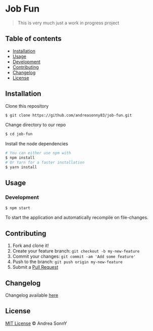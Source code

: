 # Job Fun

> This is very much just a work in progress project

## Table of contents

*   [Installation](#installation)
*   [Usage](#usage)
  *   [Development](#development)
*   [Contributing](#contributing)
*   [Changelog](#changelog)
*   [License](#license)

## Installation

Clone this repository

```sh
$ git clone https://github.com/andreasonny83/job-fun.git
```

Change directory to our repo

```sh
$ cd job-fun
```

Install the node dependencies

```bash
# You can either use npm with
$ npm install
# Or Yarn for a faster installation
$ yarn install
```

## Usage

### Development

```bash
$ npm start
```

To start the application and automatically recompile on file-changes.

## Contributing

1.  Fork and clone it!
1.  Create your feature branch: `git checkout -b my-new-feature`
1.  Commit your changes: `git commit -am 'Add some feature'`
1.  Push to the branch: `git push origin my-new-feature`
1.  Submit a [Pull Request](https://github.com/andreasonny83/job-fun/pull/new/master)

## Changelog

Changelog available [here](https://github.com/andreasonny83/job-fun/blob/master/CHANGELOG.md)

## License

[MIT License](https://github.com/andreasonny83/job-fun/blob/master/LICENSE) © Andrea SonnY
